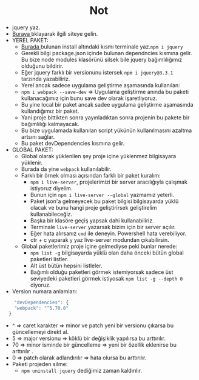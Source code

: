 <h1 align="center"> Not </h1>

- jquery yaz.
- <a href="https://www.npmjs.com/"> Buraya </a> tıklayarak ilgili siteye gelin.
- YEREL PAKET: 
  - <a href="https://www.npmjs.com/package/jquery"> Burada </a> bulunan install altındaki kısmı terminale yaz.`npm i jquery`
  - Gerekli bilgi package.json içinde bulunan dependncies kısmına gelir. Bu bize node modules klasörünü silsek bile jquery bağımlılığımız olduğunu bildirir.
  - Eğer jquery farklı bir versionunu istersek `npm i jquery@3.3.1` tarzında yazabiliriz.
  - Yerel ancak sadece uygulama geliştirme aşamasında kullanılan:
  - `npm i webpack --save-dev` => Uygulama geliştirme anında bu paketi kullanacağımız için bunu save dev olarak işaretliyoruz. 
  - Bu yine local bir paket ancak sadee uygulama geliştirme aşamasında kullandığımız bir paket.
  - Yani proje bittikten sonra yayınladıktan sonra projenin bu pakete bir bağımlılığı kalmayacak.
  - Bu bize uygulamada kullanılan script yükünün kullanılmasını azaltma artsını sağlar.
  -  Bu paket devDependencies kısmına gelir.
- GLOBAL PAKET:
  - Global olarak yüklenilen şey proje içine yüklenmez bilgisayara yüklenir.
  - Burada da yine `webpack` kullanılabilir. 
  - Farklı bir örnek olması açısından farklı bir paket kuralım:
    - `npm i live-server`, projelerimizi bir server aracılığıyla çalışmak istiyoruz diyelim.
    - Bunun için `npm i live-server --global` yazmamız yeterli. 
    - Paket json'a gelmeyecek bu paket bilgisi bilgisayarda yüklü olacak ve bunu hangi proje geliştirirsek geliştirelim kullanabileceğiz.
    - Başka bir klasöre geçiş yapsak dahi kullanabiliriz. 
    - Terminale `live-server` yazarsak bizim için bir server açılır.
    - Eğer hata alırsanız `cmd` ile deneyin. Powershell hata verebiliyor.
    - ctr + c yaparak `y` yaz live-server modundan çıkabilirsin.
  - Global paketlerimiz proje içine gelmediyse peki bunlar nerede: 
    - `npm list -g` bilgisayarda yüklü olan daha önceki bütün global paketleri listler.
    - Alt üst bütün hepsini listleler.
    - Bağımlı olduğu paketleri görmek istemiyorsak sadece üst seviyedeki paketleri görmek istiyosak `npm list -g --depth 0` diyoruz.
- Version numara anlamları: 

```javascript
    "devDependencies": {
    "webpack": "^5.70.0"
  }
```

  - ^ => caret karakter => minor ve patch yeni bir versionu çıkarsa bu güncellemeyi direkt al.
  - 5 => major versionu => köklü bir değişiklik yapılırsa bu arttırılır.
  - 70 => minor isminde bir güncelleme => yeni bir özellik eklenirse bu arttırılır .
  - 0 => patch olarak adlandırılır => hata olursa bu arttırılır.
- Paketi projeden silme:
  - `npm uninstall jquery` dediğimiz zaman kaldırılır. 
